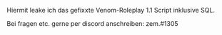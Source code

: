 Hiermit leake ich das gefixxte Venom-Roleplay 1.1 Script inklusive SQL.

Bei fragen etc. gerne per discord anschreiben: zem.#1305
